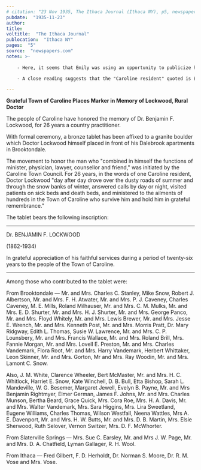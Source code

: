 ```yaml
---
# citation: "23 Nov 1935, The Ithaca Journal (Ithaca NY), p5, newspapers.com"
pubdate:  "1935-11-23"
author: 
title: 
voltitle:  "The Ithaca Journal"
publocation:  "Ithaca NY"
pages:  "5"
source:  "newspapers.com"
notes: >-
    
    - Here, it seems that Emily was using an opportunity to publicize her store instead of "M. Emily Mills" or "Emily Mills" as she normally referred to herself. E. D. Shurter, Charles and Anna Mulks, as well as Jessie (Shurter) and Lewis Brewer are among those mentioned.

    - A close reading suggests that the "Caroline resident" quoted is E. D. Shurter, and in fact, the style of the entire article is uncharacteristic of a Journal reporter and reads more like a press release the Professor wrote for the Journal.

---
```


**Grateful Town of Caroline Places Marker in Memory of Lockwood, Rural Doctor**

The people of Caroline have honored the memory of Dr. Benjamin F. Lockwood, for 26 years a country practitioner.

With formal ceremony, a bronze tablet has been affixed to a granite boulder which Doctor Lockwood himself placed in front of his Dalebrook apartments in Brooktondale.

The movement to honor the man who "combined in himself the functions of minister, physician, lawyer, counsellor and friend," was initiated by the Caroline Town Council. For 26 years, in the words of one Caroline resident, Doctor Lockwood "day after day drove over the dusty roads of summer and through the snow banks of winter, answered calls by day or night, visited patients on sick beds and death beds, and ministered to the ailments of hundreds in the Town of Caroline who survive him and hold him in grateful remembrance."

The tablet bears the following inscription:

---

Dr. BENJAMIN F. LOCKWOOD

(1862-1934)

In grateful appreciation of his faithful services during a period of twenty-six years to the people of the Town of Caroline.

---

Among those who contributed to the tablet were:

From Brooktondale — Mr. and Mrs. Charles C. Stanley, Mike Snow, Robert J. Albertson, Mr. and Mrs. F. H. Atwater, Mr. and Mrs. P. J. Caveney, Charles Caveney, M. E. Mills, Roland Milhauser, Mr. and Mrs. C. M. Mulks, Mr. and Mrs. E. D. Shurter, Mr. and Mrs. H. J. Shurter, Mr. and Mrs. George Panco, Mr. and Mrs. Floyd Whitely, Mr. and Mrs. Lewis Brewer, Mr. and Mrs. Jesse E. Wrench, Mr. and Mrs. Kenneth Post, Mr. and Mrs. Morris Pratt, Dr. Mary Ridgway, Edith L. Thomas, Susie W. Lawrence, Mr. and Mrs. C. P. Lounsbery, Mr. and Mrs. Francis Wallace, Mr. and Mrs. Roland Brill, Mrs. Fannie Morgan, Mr. and Mrs. Lovell E. Preston, Mr. and Mrs. Charles Vandemark, Flora Root, Mr. and Mrs. Harry Vandemark, Herbert Whittaker, Leon Skinner, Mr. and Mrs. Gorton, Mr and Mrs. Ray Woodin, Mr. and Mrs. Lamont C. Snow. 

Also, J. M. White, Clarence Wheeler, Bert McMaster, Mr. and Mrs. H. C. Whitlock, Harriet E. Snow, Kate Winchell, D. B. Bull, Etta Bishop, Sarah L. Mandeville, W. G. Besemer, Margaret Jewell, Evelyn B. Payne, Mr. and Mrs Benjamin Rightmyer, Elmer German, James F. Johns, Mr. and Mrs. Charles Munson, Bertha Beard, Grace Quick, Mrs. Cora Roe, Mrs. H. A. Davis, Mr. and Mrs. Walter Vandemark, Mrs. Sara Higgins, Mrs. Lira Sweetland, Eugene Williams, Charles Thomas, Wilson Westfall, Neena Wattles, Mrs A. E. Davenport, Mr. and Mrs. H. W. Butts, Mr. and Mrs. D. B. Martin, Mrs. Elsie Sherwood, Ruth Selover, Vernon Switzer, Mrs. D. F. McWhorter.

From Slaterville Springs — Mrs. Sue C. Earsley, Mr. and Mrs J. W. Page, Mr. and Mrs. D. A. Chatfield, Lyman Gallager, R. H. Wool.

From Ithaca — Fred Gilbert, F. D. Herholdt, Dr. Norman S. Moore, Dr. R. M. Vose and Mrs. Vose. 



